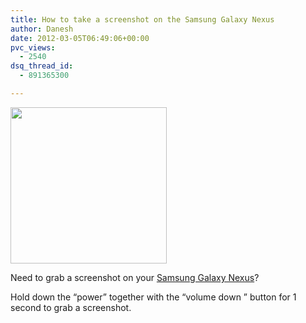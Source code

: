 ```yaml
---
title: How to take a screenshot on the Samsung Galaxy Nexus
author: Danesh
date: 2012-03-05T06:49:06+00:00
pvc_views:
  - 2540
dsq_thread_id:
  - 891365300

---
```

[<img class="alignnone  wp-image-2405" title="Samsung Galaxy Nexus Screenshot" src="/wp-content/uploads/2012/03/Screenshot_2012-03-05-14-11-21-450x800.png" alt="" width="250" srcset="/wp-content/uploads/2012/03/Screenshot_2012-03-05-14-11-21-450x800.png 450w, /wp-content/uploads/2012/03/Screenshot_2012-03-05-14-11-21-576x1024.png 576w, /wp-content/uploads/2012/03/Screenshot_2012-03-05-14-11-21.png 720w" sizes="(max-width: 450px) 100vw, 450px" />][1]

Need to grab a screenshot on your <a href="http://www.google.com/nexus/" target="_blank">Samsung Galaxy Nexus</a>?

Hold down the &#8220;power&#8221; together with the &#8220;volume down &#8221; button for 1 second to grab a screenshot.

 [1]: /wp-content/uploads/2012/03/Screenshot_2012-03-05-14-11-21.png
